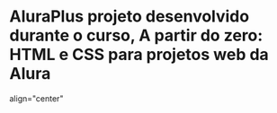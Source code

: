 # AluraPlus projeto desenvolvido durante o curso, A partir do zero: HTML e CSS para projetos web da Alura

<div> align="center"
<img src="img/img-site-aluraplus.png" width="0px">
</div>
 
